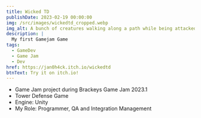 ```yaml
---
title: Wicked TD
publishDate: 2023-02-19 00:00:00
img: /src/images/wickedtd_cropped.webp
img_alt: A bunch of creatures walking along a path while being attacked by towers. There are knights, bats and a UFO.
description: |
  My first Gamejam Game
tags:
  - GameDev
  - Game Jam
  - Dev
href: https://jan0h4ck.itch.io/wickedtd
btnText: Try it on itch.io!
---
```


- Game Jam project during Brackeys Game Jam 2023.1
- Tower Defense Game
- Engine: Unity
- My Role: Programmer, QA and Integration Management
